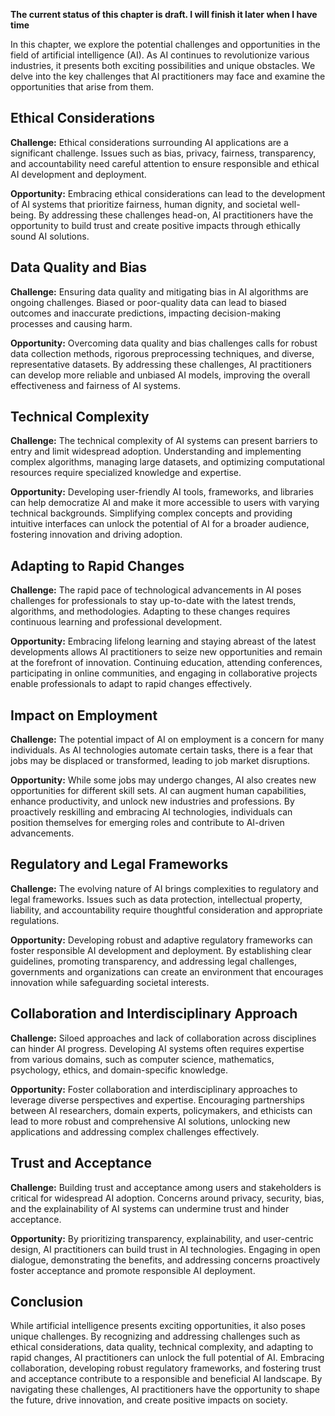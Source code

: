 **The current status of this chapter is draft. I will finish it later when I have time**

In this chapter, we explore the potential challenges and opportunities in the field of artificial intelligence (AI). As AI continues to revolutionize various industries, it presents both exciting possibilities and unique obstacles. We delve into the key challenges that AI practitioners may face and examine the opportunities that arise from them.

Ethical Considerations
----------------------

**Challenge:** Ethical considerations surrounding AI applications are a significant challenge. Issues such as bias, privacy, fairness, transparency, and accountability need careful attention to ensure responsible and ethical AI development and deployment.

**Opportunity:** Embracing ethical considerations can lead to the development of AI systems that prioritize fairness, human dignity, and societal well-being. By addressing these challenges head-on, AI practitioners have the opportunity to build trust and create positive impacts through ethically sound AI solutions.

Data Quality and Bias
---------------------

**Challenge:** Ensuring data quality and mitigating bias in AI algorithms are ongoing challenges. Biased or poor-quality data can lead to biased outcomes and inaccurate predictions, impacting decision-making processes and causing harm.

**Opportunity:** Overcoming data quality and bias challenges calls for robust data collection methods, rigorous preprocessing techniques, and diverse, representative datasets. By addressing these challenges, AI practitioners can develop more reliable and unbiased AI models, improving the overall effectiveness and fairness of AI systems.

Technical Complexity
--------------------

**Challenge:** The technical complexity of AI systems can present barriers to entry and limit widespread adoption. Understanding and implementing complex algorithms, managing large datasets, and optimizing computational resources require specialized knowledge and expertise.

**Opportunity:** Developing user-friendly AI tools, frameworks, and libraries can help democratize AI and make it more accessible to users with varying technical backgrounds. Simplifying complex concepts and providing intuitive interfaces can unlock the potential of AI for a broader audience, fostering innovation and driving adoption.

Adapting to Rapid Changes
-------------------------

**Challenge:** The rapid pace of technological advancements in AI poses challenges for professionals to stay up-to-date with the latest trends, algorithms, and methodologies. Adapting to these changes requires continuous learning and professional development.

**Opportunity:** Embracing lifelong learning and staying abreast of the latest developments allows AI practitioners to seize new opportunities and remain at the forefront of innovation. Continuing education, attending conferences, participating in online communities, and engaging in collaborative projects enable professionals to adapt to rapid changes effectively.

Impact on Employment
--------------------

**Challenge:** The potential impact of AI on employment is a concern for many individuals. As AI technologies automate certain tasks, there is a fear that jobs may be displaced or transformed, leading to job market disruptions.

**Opportunity:** While some jobs may undergo changes, AI also creates new opportunities for different skill sets. AI can augment human capabilities, enhance productivity, and unlock new industries and professions. By proactively reskilling and embracing AI technologies, individuals can position themselves for emerging roles and contribute to AI-driven advancements.

Regulatory and Legal Frameworks
-------------------------------

**Challenge:** The evolving nature of AI brings complexities to regulatory and legal frameworks. Issues such as data protection, intellectual property, liability, and accountability require thoughtful consideration and appropriate regulations.

**Opportunity:** Developing robust and adaptive regulatory frameworks can foster responsible AI development and deployment. By establishing clear guidelines, promoting transparency, and addressing legal challenges, governments and organizations can create an environment that encourages innovation while safeguarding societal interests.

Collaboration and Interdisciplinary Approach
--------------------------------------------

**Challenge:** Siloed approaches and lack of collaboration across disciplines can hinder AI progress. Developing AI systems often requires expertise from various domains, such as computer science, mathematics, psychology, ethics, and domain-specific knowledge.

**Opportunity:** Foster collaboration and interdisciplinary approaches to leverage diverse perspectives and expertise. Encouraging partnerships between AI researchers, domain experts, policymakers, and ethicists can lead to more robust and comprehensive AI solutions, unlocking new applications and addressing complex challenges effectively.

Trust and Acceptance
--------------------

**Challenge:** Building trust and acceptance among users and stakeholders is critical for widespread AI adoption. Concerns around privacy, security, bias, and the explainability of AI systems can undermine trust and hinder acceptance.

**Opportunity:** By prioritizing transparency, explainability, and user-centric design, AI practitioners can build trust in AI technologies. Engaging in open dialogue, demonstrating the benefits, and addressing concerns proactively foster acceptance and promote responsible AI deployment.

Conclusion
----------

While artificial intelligence presents exciting opportunities, it also poses unique challenges. By recognizing and addressing challenges such as ethical considerations, data quality, technical complexity, and adapting to rapid changes, AI practitioners can unlock the full potential of AI. Embracing collaboration, developing robust regulatory frameworks, and fostering trust and acceptance contribute to a responsible and beneficial AI landscape. By navigating these challenges, AI practitioners have the opportunity to shape the future, drive innovation, and create positive impacts on society.
